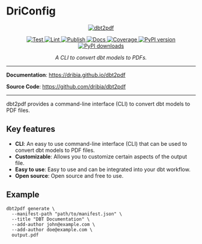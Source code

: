 # DriConfig

<p align="center">
    <a href="https://dribia.github.io/dbt2pdf">
        <picture style="display: block; margin-left: auto; margin-right: auto; width: 40%;">
            <source
                media="(prefers-color-scheme: dark)"
                srcset="https://dribia.github.io/dbt2pdf/img/logo_dribia_blanc_cropped.png"
            >
            <source
                media="(prefers-color-scheme: light)"
                srcset="https://dribia.github.io/dbt2pdf/img/logo_dribia_blau_cropped.png"
            >
            <img
                alt="dbt2pdf"
                src="https://dribia.github.io/dbt2pdf/img/logo_dribia_blau_cropped.png"
            >
        </picture>
    </a>
</p>

<p style="text-align: center">
<a href="https://github.com/dribia/dbt2pdf/actions?query=workflow%3ATest" target="_blank">
    <img src="https://github.com/dribia/dbt2pdf/workflows/Test/badge.svg?query=branch%3Amain" alt="Test">
</a>
<a href="https://github.com/dribia/dbt2pdf/actions?query=workflow%3ALint" target="_blank">
    <img src="https://github.com/dribia/dbt2pdf/workflows/Lint/badge.svg?query=branch%3Amain" alt="Lint">
</a>
<a href="https://github.com/dribia/dbt2pdf/actions?query=workflow%3APublish" target="_blank">
    <img src="https://github.com/dribia/dbt2pdf/workflows/Publish/badge.svg?query=branch%3Amain" alt="Publish">
</a>
<a href="https://github.com/dribia/dbt2pdf/actions?query=workflow%3ADocs" target="_blank">
    <img src="https://github.com/dribia/dbt2pdf/workflows/Docs/badge.svg?query=branch%3Amain" alt="Docs">
</a>
<a href="https://codecov.io/gh/dribia/dbt2pdf" target="_blank">
    <img src="https://img.shields.io/codecov/c/github/dribia/dbt2pdf?color=%2334D058" alt="Coverage">
</a>
<a href="https://pypi.org/project/dbt2pdf" target="_blank">
    <img src="https://img.shields.io/pypi/v/dbt2pdf?color=%2334D058&label=pypi%20package" alt="PyPI version">
</a>
<a href="https://pypistats.org/packages/dbt2pdf" target="_blank">
    <img src="https://img.shields.io/pypi/dm/dbt2pdf?color=%2334D058" alt="PyPI downloads">
</a>
</p>

<p style="text-align: center;">
    <em>A CLI to convert dbt models to PDFs.</em>
</p>

---

**Documentation**: <a href="https://dribia.github.io/dbt2pdf" target="_blank">https://dribia.github.io/dbt2pdf</a>

**Source Code**: <a href="https://github.com/dribia/dbt2pdf" target="_blank">https://github.com/dribia/dbt2pdf</a>

---

dbt2pdf provides a command-line interface (CLI) to convert dbt models to PDF files.

## Key features

* **CLI**: An easy to use command-line interface (CLI) that can be used to convert dbt models to PDF files.
* **Customizable**: Allows you to customize certain aspects of the output file.
* **Easy to use**: Easy to use and can be integrated into your dbt workflow.
* **Open source**: Open source and free to use.

## Example

```commandline
dbt2pdf generate \
  --manifest-path "path/to/manifest.json" \
  --title "DBT Documentation" \
  --add-author john@example.com \
  --add-author doe@example.com \
  output.pdf
```
